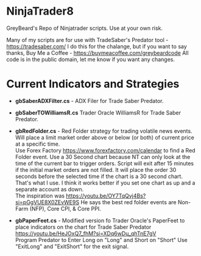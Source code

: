 # NinjaTrader8
 GreyBeard's Repo of Ninjatrader scripts. Use at your own risk.
 
 Many of my scripts are for use with TradeSaber's Predator tool - https://tradesaber.com/
 I do this for the chalange, but if you want to say thanks, Buy Me a Coffee - https://buymeacoffee.com/greybeardcode
 All code is in the public domain, let me know if you want any changes.
# Current Indicators and Strategies

+ **gbSaberADXFilter.cs** - ADX Filer for Trade Saber Predator. 

+ **gbSaberTOWilliamsR.cs** Trader Oracle WilliamsR for Trade Saber Predator. 

+ **gbRedFolder.cs** - Red Folder strategy for trading volatile news events. Will place a limit market order above or below (or both) of current price at a specific time.  
 Use Forex Factory https://www.forexfactory.com/calendar to find a Red Folder event. Use a 30 Second chart because NT can only look at the time of the current bar to trigger orders. 
 Script will exit after 15 minutes if the initial market orders are not filled.
 It will place the order 30 seconds before the selected time if the chart is a 30 second chart. That's what I use.
 I think it works better if you set one chart as  up and a separate account as down.  
 The inspiration was https://youtu.be/OY7TqQvj4Bs?si=pGgVUE8X0ZEvWE9S  He says the best red folder events are  Non-Farm (NFP), Core CPI, & Core PPI.


+ **gbPaperFeet.cs** -  Modified version fo Trader Oracle's PaperFeet to place indicators on the chart for Trade Saber Predator https://youtu.be/HeJOxQ7_fhM?si=XDq6wDu_qhTnE7gV  
 Program Predator to Enter Long on "Long" and Short on "Short" Use "ExitLong" and "ExitShort" for the exit signal.
